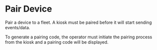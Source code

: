 # Pair Device

Pair a device to a fleet. A kiosk must be paired before it will start sending events/data.

To generate a pairing code, the operator must initiate the pairing process from the kiosk and a pairing code will be displayed.

<api-endpoint openapi-path="../../../tsp-output/schema/openapi.yaml" method="POST" endpoint="/v1/fleets/{fleetId}/devices"></api-endpoint>